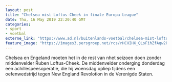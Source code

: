 ```yaml
---
layout: post
title: "Chelsea mist Loftus-Cheek in finale Europa League"
date: Thu, 16 May 2019 22:20:40 GMT
categories: 
- sport 
- voetbal 
externe_link: "https://www.ad.nl/buitenlands-voetbal/chelsea-mist-loftus-cheek-in-finale-europa-league~a53671c1/"
feature_image: "https://images3.persgroep.net/rcs/rHCHIHX_QLsFihZfAqw2P0pV4L0/diocontent/148353080/_fitwidth/400/?appId=21791a8992982cd8da851550a453bd7f&quality=0.7"
---
```


Chelsea en Engeland moeten het in de rest van nhet seizoen doen zonder middenvelder Ruben Loftus-Cheek. De middenvelder onderging donderdag een achillespeesoperatie, die hij woensdag opliep tijdens een oefenwedstrijd tegen New England Revolotion in de Verenigde Staten.

